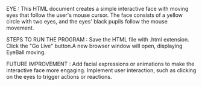 EYE :
    This HTML document creates a simple interactive face with moving eyes that follow the user's mouse cursor. The face consists of a yellow circle with two eyes, and the eyes' black pupils follow the mouse movement.

STEPS TO RUN THE PROGRAM :
     Save the HTML file with .html extension.
     Click the "Go Live" button.A new browser window will open, displaying EyeBall moving.
    
FUTURE IMPROVEMENT :
      Add facial expressions or animations to make the interactive face more engaging.
      Implement user interaction, such as clicking on the eyes to trigger actions or reactions.

      
      
